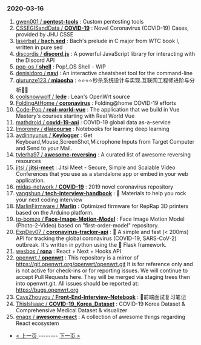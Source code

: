 ### 2020-03-16 
1. [
        gwen001 /
**pentest-tools**](https://github.com/gwen001/pentest-tools) : Custom pentesting tools
1. [
        CSSEGISandData /
**COVID-19**](https://github.com/CSSEGISandData/COVID-19) : Novel Coronavirus (COVID-19) Cases, provided by JHU CSSE
1. [
        laserbat /
**bach.sed**](https://github.com/laserbat/bach.sed) : Bach's prelude in C major from WTC book I, written in pure sed
1. [
        discordjs /
**discord.js**](https://github.com/discordjs/discord.js) : A powerful JavaScript library for interacting with the Discord API
1. [
        pop-os /
**shell**](https://github.com/pop-os/shell) : Pop!_OS Shell - WIP
1. [
        denisidoro /
**navi**](https://github.com/denisidoro/navi) : An interactive cheatsheet tool for the command-line
1. [
        qiurunze123 /
**miaosha**](https://github.com/qiurunze123/miaosha) : ⭐⭐⭐⭐秒杀系统设计与实现.互联网工程师进阶与分析🙋🐓
1. [
        coolsnowwolf /
**lede**](https://github.com/coolsnowwolf/lede) : Lean's OpenWrt source
1. [
        FoldingAtHome /
**coronavirus**](https://github.com/FoldingAtHome/coronavirus) : Folding@home COVID-19 efforts
1. [
        Code-Pop /
**real-world-vue**](https://github.com/Code-Pop/real-world-vue) : The application that we build in Vue Mastery's courses starting with Real World Vue
1. [
        mathdroid /
**covid-19-api**](https://github.com/mathdroid/covid-19-api) : COVID-19 global data as-a-service
1. [
        lmoroney /
**dlaicourse**](https://github.com/lmoroney/dlaicourse) : Notebooks for learning deep learning
1. [
        aydinnyunus /
**Keylogger**](https://github.com/aydinnyunus/Keylogger) : Get Keyboard,Mouse,ScreenShot,Microphone Inputs from Target Computer and Send to your Mail.
1. [
        tylerha97 /
**awesome-reversing**](https://github.com/tylerha97/awesome-reversing) : A curated list of awesome reversing resources
1. [
        jitsi /
**jitsi-meet**](https://github.com/jitsi/jitsi-meet) : Jitsi Meet - Secure, Simple and Scalable Video Conferences that you use as a standalone app or embed in your web application.
1. [
        midas-network /
**COVID-19**](https://github.com/midas-network/COVID-19) : 2019 novel coronavirus repository
1. [
        yangshun /
**tech-interview-handbook**](https://github.com/yangshun/tech-interview-handbook) : 💯 Materials to help you rock your next coding interview
1. [
        MarlinFirmware /
**Marlin**](https://github.com/MarlinFirmware/Marlin) : Optimized firmware for RepRap 3D printers based on the Arduino platform.
1. [
        tg-bomze /
**Face-Image-Motion-Model**](https://github.com/tg-bomze/Face-Image-Motion-Model) : Face Image Motion Model (Photo-2-Video) based on "first-order-model" repository.
1. [
        ExpDev07 /
**coronavirus-tracker-api**](https://github.com/ExpDev07/coronavirus-tracker-api) : 🦠 A simple and fast (< 200ms) API for tracking the global coronavirus (COVID-19, SARS-CoV-2) outbreak. It's written in python using the 🍼 Flask framework.
1. [
        wesbos /
**rona**](https://github.com/wesbos/rona) : React + Next + Hooks API
1. [
        openwrt /
**openwrt**](https://github.com/openwrt/openwrt) : This repository is a mirror of https://git.openwrt.org/openwrt/openwrt.git It is for reference only and is not active for check-ins or for reporting issues. We will continue to accept Pull Requests here. They will be merged via staging trees then into openwrt.git. All issues should be reported at: https://bugs.openwrt.org
1. [
        CavsZhouyou /
**Front-End-Interview-Notebook**](https://github.com/CavsZhouyou/Front-End-Interview-Notebook) : 🐜前端面试复习笔记
1. [
        ThisIsIsaac /
**COVID-19_Korea_Dataset**](https://github.com/ThisIsIsaac/COVID-19_Korea_Dataset) : COVID-19 Korea Dataset & Comprehensive Medical Dataset & visualizer
1. [
        enaqx /
**awesome-react**](https://github.com/enaqx/awesome-react) : A collection of awesome things regarding React ecosystem 

- [ < 上一页 ](https://github.com/able8/github-trending-daily-record/blob/master/2020-03-15.md) -------- [ 下一页 > ](https://github.com/able8/github-trending-daily-record/blob/master/2020-03-17.md)